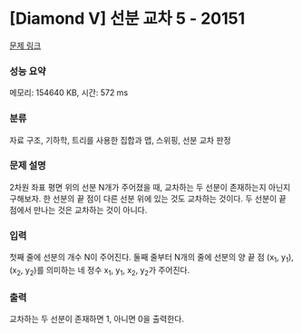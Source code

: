 # [Diamond V] 선분 교차 5 - 20151 

[문제 링크](https://www.acmicpc.net/problem/20151) 

### 성능 요약

메모리: 154640 KB, 시간: 572 ms

### 분류

자료 구조, 기하학, 트리를 사용한 집합과 맵, 스위핑, 선분 교차 판정

### 문제 설명

<p>2차원 좌표 평면 위의 선분 N개가 주어졌을 때, 교차하는 두 선분이 존재하는지 아닌지 구해보자. 한 선분의 끝 점이 다른 선분 위에 있는 것도 교차하는 것이다. 두 선분이 끝 점에서 만나는 것은 교차하는 것이 아니다.</p>

### 입력 

 <p>첫째 줄에 선분의 개수 N이 주어진다. 둘째 줄부터 N개의 줄에 선분의 양 끝 점 (x<sub>1</sub>, y<sub>1</sub>), (x<sub>2</sub>, y<sub>2</sub>)를 의미하는 네 정수 x<sub>1</sub>, y<sub>1</sub>, x<sub>2</sub>, y<sub>2</sub>가 주어진다.</p>

### 출력 

 <p>교차하는 두 선분이 존재하면 1, 아니면 0을 출력한다.</p>

